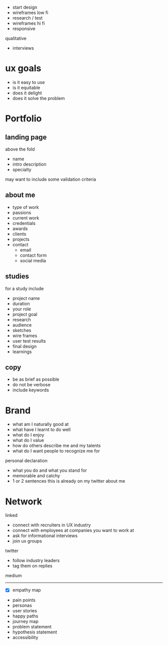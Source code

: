 - start design
- wireframes low fi
- research / test
- wireframes hi fi
- responsive

qualitative
- interviews

# ux goals

- is it easy to use
- is it equitable
- does it delight
- does it solve the problem

# Portfolio

## landing page

above the fold

- name
- intro description
- specialty

may want to include some validation criteria
## about me

- type of work
- passions
- current work
- credentials
- awards
- clients
- projects
- contact
	- email
	- contact form
	- social media 

## studies

for a study include

- project name
- duration
- your role
- project goal
- research
- audience
- sketches 
- wire frames
- user test results
- final design
- learnings

## copy

- be as brief as possible
- do not be verbose
- include keywords
# Brand

- what am I naturally good at
- what have I learnt to do well
- what do I enjoy
- what do I value
- how do others describe me and my talents
- what do I want people to recognize me for

personal declaration
- what you do and what you stand for
- memorable and catchy
- 1 or 2 sentences
this is already on my twitter about me

# Network

linked
- connect with recruiters in UX industry
- connect with employees at companies you want to work at
- ask for informational interviews
- join ux groups

twitter
- follow industry leaders
- tag them on replies

medium

---

- [x] empathy map
- pain points
- personas
- user stories
- happy paths
- journey map
- problem statement
- hypothesis statement
- accessibility

